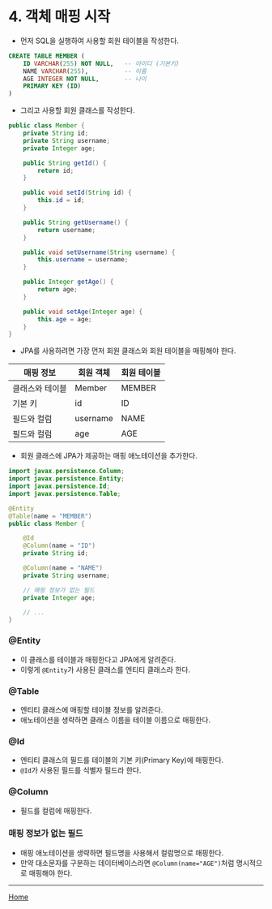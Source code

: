 # 4. 객체 매핑 시작

- 먼저 SQL을 실행하여 사용할 회원 테이블을 작성한다.

```sql
CREATE TABLE MEMBER (
    ID VARCHAR(255) NOT NULL,   -- 아이디 (기본키)
    NAME VARCHAR(255),          -- 이름
    AGE INTEGER NOT NULL,       -- 나이
    PRIMARY KEY (ID)
)
```

- 그리고 사용할 회원 클래스를 작성한다.

```java
public class Member {
    private String id;
    private String username;
    private Integer age;

    public String getId() {
        return id;
    }

    public void setId(String id) {
        this.id = id;
    }

    public String getUsername() {
        return username;
    }

    public void setUsername(String username) {
        this.username = username;
    }

    public Integer getAge() {
        return age;
    }

    public void setAge(Integer age) {
        this.age = age;
    }
}
```

- JPA를 사용하려면 가장 먼저 회원 클래스와 회원 테이블을 매핑해야 한다.

| 매핑 정보     | 회원 객체   | 회원 테이블 |
|-------------|----------|----------|
| 클래스와 테이블 | Member   | MEMBER   |
| 기본 키       | id       | ID       |
| 필드와 컬럼    | username | NAME     |
| 필드와 컬럼    | age      | AGE      |

- 회원 클래스에 JPA가 제공하는 매핑 애노테이션을 추가한다.

```java
import javax.persistence.Column;
import javax.persistence.Entity;
import javax.persistence.Id;
import javax.persistence.Table;

@Entity
@Table(name = "MEMBER")
public class Member {

    @Id
    @Column(name = "ID")
    private String id;

    @Column(name = "NAME")
    private String username;

    // 매핑 정보가 없는 필드
    private Integer age;

    // ...
}
```

### @Entity

- 이 클래스를 테이블과 매핑한다고 JPA에게 알려준다.
- 이렇게 `@Entity`가 사용된 클래스를 엔티티 클래스라 한다.

### @Table

- 엔티티 클래스에 매핑할 테이블 정보를 알려준다.
- 애노테이션을 생략하면 클래스 이름을 테이블 이름으로 매핑한다.

### @Id

- 엔티티 클래스의 필드를 테이블의 기본 키(Primary Key)에 매핑한다.
- `@Id`가 사용된 필드를 식별자 필드라 한다.

### @Column

- 필드를 컬럼에 매핑한다.

### 매핑 정보가 없는 필드

- 매핑 애노테이션을 생략하면 필드명을 사용해서 컬럼명으로 매핑한다.
- 만약 대소문자를 구분하는 데이터베이스라면 `@Column(name="AGE")`처럼 명시적으로 매핑해야 한다.

-----
[Home](./index.md)
